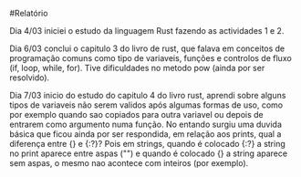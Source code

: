 #Relatório

Dia 4/03
iniciei o estudo da linguagem Rust fazendo as actividades 1 e 2.

Dia 6/03
conclui o capitulo 3 do livro de rust, que falava em conceitos de programação comuns como tipo de variaveis, funções e controlos de fluxo (if, loop, while, for). Tive dificuldades no metodo pow (ainda por ser resolvido).

Dia 7/03
inicio do estudo do capitulo 4 do livro rust, aprendi sobre alguns tipos de variaveis não serem validos após algumas formas de uso, como por exemplo quando sao copiados para outra variavel ou depois de entrarem como argumento numa função. No entando surgiu uma duvida básica que ficou ainda por ser respondida, em relação aos prints, qual a diferença entre {} e {:?}? Pois em strings, quando é colocado {:?} a string no print aparece entre aspas ("") e quando é colocado {} a string aparece sem aspas, o mesmo nao acontece com inteiros (por exemplo).
